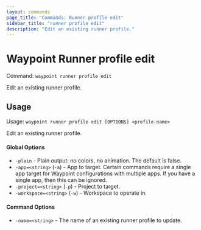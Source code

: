 ```yaml
---
layout: commands
page_title: "Commands: Runner profile edit"
sidebar_title: "runner profile edit"
description: "Edit an existing runner profile."
---
```


# Waypoint Runner profile edit

Command: `waypoint runner profile edit`

Edit an existing runner profile.


## Usage

Usage: `waypoint runner profile edit [OPTIONS] <profile-name>`


  Edit an existing runner profile.
#### Global Options

- `-plain` - Plain output: no colors, no animation. The default is false.
- `-app=<string>` (`-a`) - App to target. Certain commands require a single app target for Waypoint configurations with multiple apps. If you have a single app, then this can be ignored.
- `-project=<string>` (`-p`) - Project to target.
- `-workspace=<string>` (`-w`) - Workspace to operate in.

#### Command Options

- `-name=<string>` - The name of an existing runner profile to update.

